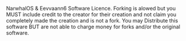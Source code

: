 NarwhalOS & Eevvaann6 Software Licence.
Forking is alowed but you MUST include credit to the creator for their creation and not claim you completely made the creation and is not a fork.
You may Distribute this software BUT are not able to charge money for forks and/or the original software.
